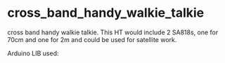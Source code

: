 # cross_band_handy_walkie_talkie
 cross band handy walkie talkie. This HT would include 2 SA818s, one for 70cm and one for 2m and could be used for satellite work.
 
 
 
 Arduino LIB used:
 